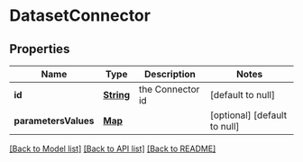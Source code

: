 # DatasetConnector
## Properties

Name | Type | Description | Notes
------------ | ------------- | ------------- | -------------
**id** | [**String**](string.md) | the Connector id | [default to null]
**parametersValues** | [**Map**](object.md) |  | [optional] [default to null]

[[Back to Model list]](../README.md#documentation-for-models) [[Back to API list]](../README.md#documentation-for-api-endpoints) [[Back to README]](../README.md)

